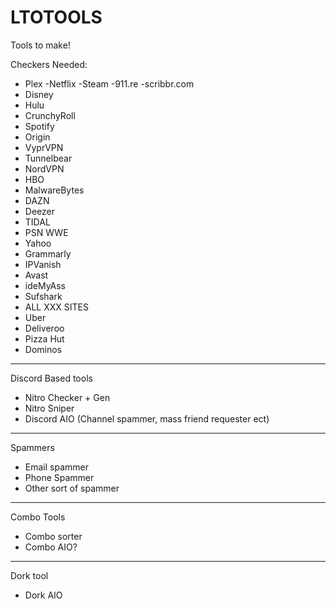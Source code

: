 # LTOTOOLS

Tools to make!

Checkers Needed:
- Plex
 -Netflix
 -Steam
 -911.re
 -scribbr.com
- Disney
- Hulu
- CrunchyRoll
- Spotify
- Origin
- VyprVPN
- Tunnelbear
- NordVPN
- HBO
- MalwareBytes
- DAZN
- Deezer
- TIDAL
- PSN
 WWE
- Yahoo
- Grammarly
- IPVanish
- Avast
- ideMyAss
- Sufshark
- ALL XXX SITES
- Uber
- Deliveroo
- Pizza Hut
- Dominos
-------------------

Discord Based tools
- Nitro Checker + Gen
- Nitro Sniper
- Discord AIO (Channel spammer, mass friend requester ect)

-------------------

Spammers
- Email spammer
- Phone Spammer
- Other sort of spammer

-------------------

Combo Tools
- Combo sorter 
- Combo AIO?

-------------------

Dork tool
- Dork AIO





